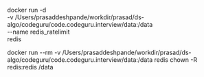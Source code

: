 
docker run -d \
-v /Users/prasaddeshpande/workdir/prasad/ds-algo/codeguru/code.codeguru.interview/data:/data \
--name redis_ratelimit \
redis


docker run --rm -v /Users/prasaddeshpande/workdir/prasad/ds-algo/codeguru/code.codeguru.interview/data:/data redis chown -R redis:redis /data
